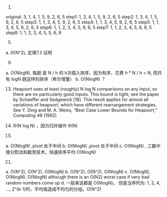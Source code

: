 1. 
original:   3, 1, 4, 1, 5, 9, 2, 6, 5
step1:      1, 3, 4, 1, 5, 9, 2, 6, 5
step2:      1, 3, 4, 1, 5, 9, 2, 6, 5
step3:      1, 1, 3, 4, 5, 9, 2, 6, 5
step4:      1, 1, 3, 4, 5, 9, 2, 6, 5
step5:      1, 1, 3, 4, 5, 9, 2, 6, 5
step6:      1, 1, 2, 3, 4, 5, 9, 6, 5
step7:      1, 1, 2, 3, 4, 5, 6, 9, 5
step8:      1, 1, 2, 3, 4, 5, 5, 6, 9

5. 
a. Θ(N^2), 定理7.3 证明

9. 
a. O(NlogN), 每趟 是 N / h 的 h次插入排序，因为有序，花费 h * N / h = N, 而共有 logN 趟这样的排序（希尔增量）
b. O(NlogN) ？

13. Heapsort uses at least (roughly) N log N comparisons on any input, so there are no particularly good
inputs. This bound is tight; see the paper by Schaeffer and Sedgewick [18]. This result applies for
almost all variations of heapsort, which have different rearrangement strategies. See Y. Ding and M.
A. Weiss, “Best Case Lower Bounds for Heapsort,” Computing 49 (1992)

17. Θ(N log N) ，因为归并操作 Θ(N)

20. 
a. O(NlogN) ,pivot 处于中间
b. O(NlogN) ,pivot 处于中间
c. O(NlogN) , 三数中值分割法和截至技术。快速排序平均 O(NlogN)

21. 
a. O(N^2), O(N^2), O(NlogN)
b. O(N^2), O(N^2), O(NlogN)
c. O(NlogN), O(NlogN), O(NlogN)
although there is an O(N2) worst case if very bad random numbers come up
d. 一般来说都是 O(NlogN)。
但是当序列为: 1, 2, 4, ..., 2^(k-1)时，平均值造成不均匀的分组。O(N^2)

